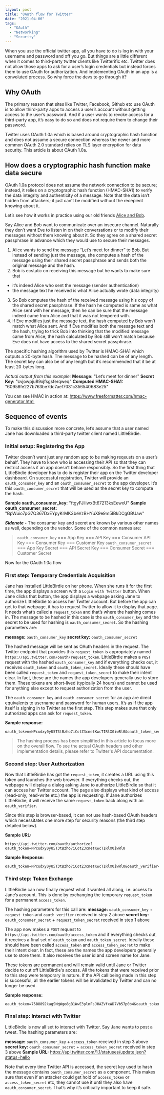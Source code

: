 ```yaml
---
layout: post
title: "OAuth flow for Twitter"
date: "2021-04-06"
tags: 
  - "OAuth"
  - "Networking"
  - "Security"
---
```


When you use the official twitter app, all you have to do is log in with your username and password and off you go. But things are a little different when it comes to third-party twitter clients like Twitterific etc. Twitter does not allow those apps to ask for a user’s login credentials but instead forces them to use OAuth for authorization. And implementing OAuth in an app is a convoluted process. So why force the devs to go through it?

## Why OAuth
The primary reason that sites like Twitter, Facebook, Github etc use OAuth is to allow third-party apps to access a user’s account without getting access to the user’s password. And if a user wants to revoke access for a third-party app, it’s easy to do so and does not require them to change their password.

Twitter uses OAuth 1.0a which is based around cryptographic hash function and does not assume a secure connection whereas the newer and more common OAuth 2.0 standard relies on TLS layer encryption for data security. This article is about OAuth 1.0a.

## How does a cryptographic hash function make data secure
OAuth 1.0a protocol does not assume the network connection to be secure; instead, it relies on a cryptographic hash function (HMAC-SHA1) to verify the data integrity and authenticity of a message. Note that the data isn’t hidden from attackers; it just can’t be modified without the recepient knowing about it.

Let’s see how it works in practice using our old friends [Alice and Bob](https://en.wikipedia.org/wiki/Alice_and_Bob).

Say Alice and Bob want to communicate over an insecure channel. Naturally they don’t want Eve to listen in on their conversations or to modify their messages without them knowing about it. So they agree on a shared secret passphrase in advance which they would use to secure their messages.

1. Alice wants to send the message “Let’s meet for dinner” to Bob. But instead of sending just the message, she computes a hash of the message using their shared secret passphrase and sends both the original message and the hash.
2. Bob is ecstatic on receiving this message but he wants to make sure that
  * it’s indeed Alice who sent the message (sender authentication)
  * the message text he received is what Alice actually wrote (data integrity)
3. So Bob computes the hash of the received message using his copy of the shared secret passphrase. If the hash he computed is same as what Alice sent with her message, then he can be sure that the message indeed came from Alice and that it was not tempered with.
4. If Eve modifies just the message text, the hash computed by Bob won’t match what Alice sent. And if Eve modifies both the message text and the hash, trying to trick Bob into thinking that the modified message came from Alice, the hash calculated by Bob still won’t match because Eve does not have access to the shared secret passphrase.

The specific hashing algorithm used by Twitter is HMAC-SHA1 which outputs a 20-byte hash. The message to be hashed can be of any length. The secret key can also be of any length but it’s recommended that it be at least 20-bytes long. 

*Actual output from this example:*
**Message:** "Let’s meet for dinner"
**Secret Key:** "cvjowpju89xjfsgsferqweq"
**Computed HMAC-SHA1:** "60958fe227b763be7dc7aef7031c356540683e25"

You can see HMAC in action at: <https://www.freeformatter.com/hmac-generator.html>

## Sequence of events
To make this discussion more concrete, let’s assume that a user named Jane has downloaded a third-party twitter client named LittleBirdie.

### Initial setup: Registering the App
Twitter doesn’t want just any random app to be making reqeusts on a user’s behalf. They have to know who is accessing their API so that they can restrict access if an app doesn’t behave responsibly. So the first thing that LittleBirdie developer has to do is register their app on the Twitter developer dashboard. On successful registration, Twitter will provide an `oauth_consumer_key` and an `oauth_consumer_secret` to the app developer. It’s this `oauth_consumer_secret` that will be used as the secret key to compute the hash.

**Sample oauth_consumer_key:** "ftgyFJliiwxBt67213ksEewxU"
**Sample oauth_consumer_secret:** "BpWuio7pG7Q367DxEYpyKrMK3beVzBHYuX9e9m5IBkDCgGBUaw"

***Sidenote -*** The consumer key and secret are known by various other names as well, depending on the vendor. Some of the common names are:
>`oauth_consumer_key` === App Key === API Key === Consumer API Key === Consumer Key === Customer Key
>`oauth_consumer_secret` === App Key Secret === API Secret Key === Consumer Secret === Customer Secret

Now for the OAuth 1.0a flow

### First step: Temporary Credentials Acquisition
Jane has installed LittleBirdie on her phone. When she runs it for the first time, the app displays a screen with a `Login with Twitter` button. When Jane clicks that button, the app displays a webpage asking Jane to authorize LittleBirdie to access her Twitter account. But before the app can get to that webpage, it has to request Twitter to allow it to display that page. It needs what’s called a `request_token` and that’s where the hashing comes in. The message to be hashed in this case is the `oauth_consumer_key` and the secret to be used for hashing is `oauth_consumer_secret`. So the hashing parameters are:

**message:** `oauth_consumer_key`
**secret key:** `oauth_consumer_secret`

The hashed message will be sent as OAuth headers in the request. The Twitter endpoint that provides this `request_token` is appropriately named `https://api.twitter.com/oauth/request_token`. LittleBirdie makes a `POST` request with the hashed `oauth_consumer_key` and if everything checks out, it receives `oauth_token` and `oauth_token_secret`. Ideally these should have been called `request_token` and `request_token_secret` to make their intent clear. In fact, these are the names the app developers generally use to store them. These tokens are short-lived (typically 24 hours) and cannot be used for anything else except to request authorization from the user.

The `oauth_consumer_key` and `oauth_consumer_secret` for an app are direct equivalents to username and password for human users. It’s as if the app itself is signing in to Twitter as the first step. This step makes sure that only authorized apps can ask for `request_token`.

**Sample response:**
```
oauth_token=NPcudxy0yU5T3tBzho7iCotZ3cnetKwcTIRlX0iwRl0&oauth_token_secret=veNRnAWe6inFuo8o2u8SLLZLjolYDmDP7SzL0YfYI&oauth_callback_confirmed=true
```

> The hashing process has been simplified in this article to focus more on the overall flow. To see the actual OAuth headers and other implementation details, please refer to Twitter's API documentation.

### Second step: User Authorization
Now that LittleBirdie has got the `request_token`, it creates a URL using this token and launches the web browser. If everything checks out, the webpage will display a dialog asking Jane to authorize LittleBirdie so that it can access her Twitter account. The page also displays what kind of access (read-only, read-write etc.) the app is requesting. If Jane authorizes LittleBirdie, it will receive the same `request_token` back along with an `oauth_verifier`.

Since this step is browser-based, it can not use hash-based OAuth headers which necessitates one more step for security reasons (the third step detailed below).

**Sample URL:**
```
https://api.twitter.com/oauth/authorize?oauth_token=NPcudxy0yU5T3tBzho7iCotZ3cnetKwcTIRlX0iwRl0
```

**Sample Response:**
```
oauth_token=NPcudxy0yU5T3tBzho7iCotZ3cnetKwcTIRlX0iwRl0&oauth_verifier=uw7NjWHT6OJ1MpJOXsHfNxoAhPK
```

### Third step: Token Exchange
LittleBirdie can now finally request what it wanted all along, i.e. access to Jane’s account. This is done by exchanging the temporary `request_token` for a permanent `access_token`.

The hashing parameters for this call are:
**message:** `oauth_consumer_key` + `request_token` and `oauth_verifier` received in step 2 above
**secret key:** `oauth_consumer_secret` + `request_token_secret` received in step 1 above

The app now makes a `POST` request to `https://api.twitter.com/oauth/access_token` and if everything checks out, it receives a final set of `oauth_token` and `oauth_token_secret`. Ideally these should have been called `access_token` and `access_token_secret` to make their intent clear. In fact, these are the names the app developers generally use to store them. It also receives the user id and screen name for Jane.

These tokens are permanent and will remain valid until Jane or Twitter decide to cut off LittleBirdie's access. All the tokens that were received prior to this step were temporary in nature. If the API call being made in this step is successful, all the earlier tokens will be invalidated by Twitter and can no longer be used.

**Sample response:**
```
oauth_token=7588892kagSNqWge8gB1WwE3plnFsJHAZVfxWD7Vb57p0b4&oauth_token_secret=9veKfYqSryyeKDWz4ebtY3o5ogNLG11WJuZBc9fQrQo
```

### Final step: Interact with Twitter
LittleBirdie is now all set to interact with Twitter. Say Jane wants to post a tweet. The hashing parameters are:

**message:** `oauth_consumer_key` + `access_token` received in step 3 above
**secret key:** `oauth_consumer_secret` + `access_token_secret` received in step 3 above
**Sample URL:** <https://api.twitter.com/1.1/statuses/update.json?status=hello>

Note that every time Twitter API is accessed, the secret key used to hash the message contains `oauth_consumer_secret` as a component. This makes sure that even if an attacker could get hold of `access_token` or `access_token_secret` etc, they cannot use it until they also have `oauth_consumer_secret`. That’s why it’s critically important to keep it safe.
